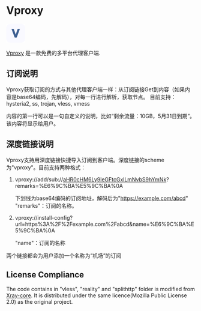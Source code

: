 # Vproxy

<img src="assets/logo.png" alt="Vproxy Icon" width="50"/>

[Vproxy](https://vproxy.5vnetwork.com) 是一款免费的多平台代理客户端.


## 订阅说明
Vproxy获取订阅的方式与其他代理客户端一样：从订阅链接Get到内容（如果内容是base64编码，先解码），对每一行进行解析，获取节点。 目前支持：hysteria2, ss, trojan, vless, vmess

内容的第一行可以是一句自定义的说明，比如“剩余流量：10GB，5月31日到期”。该内容将显示给用户。

## 深度链接说明
Vproxy支持用深度链接快捷导入订阅到客户端。深度链接的scheme为"vproxy"。目前支持两种格式：

1. vproxy://add/sub://<ins>aHR0cHM6Ly9leGFtcGxlLmNvbS9hYmNk</ins>?remarks=%E6%9C%BA%E5%9C%BA%0A

   下划线为base64编码的订阅地址，解码后为"https://example.com/abcd"  
   "remarks"：订阅的名称。  

2. vproxy://install-config?url=https%3A%2F%2Fexample.com%2Fabcd&name=%E6%9C%BA%E5%9C%BA%0A
   
   "name"：订阅的名称   

两个链接都会为用户添加一个名称为“机场”的订阅

## License Compliance

The code contains in "vless", "reality" and "splithttp" folder is modified from [Xray-core](https://github.com/XTLS/Xray-core). It 
is distributed under the same licence(Mozilla Public License 2.0) as the original project.
